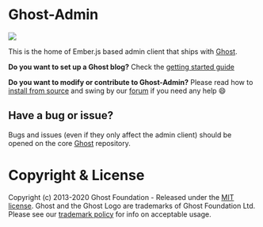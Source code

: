 # Ghost-Admin

![](https://github.com/TryGhost/Ghost-Admin/workflows/Test%20Suite/badge.svg?branch=master)

This is the home of Ember.js based admin client that ships with [Ghost](https://github.com/tryghost/ghost).

**Do you want to set up a Ghost blog?** Check the [getting started guide](https://ghost.org/docs/concepts/introduction/)

**Do you want to modify or contribute to Ghost-Admin?** Please read how to [install from source](https://ghost.org/docs/install/source/) and swing by our [forum](https://forum.ghost.org) if you need any help 😄

## Have a bug or issue?

Bugs and issues (even if they only affect the admin client) should be opened on the core [Ghost](https://github.com/tryghost/ghost/issues) repository.

# Copyright & License

Copyright (c) 2013-2020 Ghost Foundation - Released under the [MIT license](LICENSE). Ghost and the Ghost Logo are trademarks of Ghost Foundation Ltd. Please see our [trademark policy](https://ghost.org/trademark/) for info on acceptable usage.
